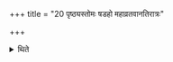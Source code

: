 +++
title = "20 पृष्ठ्यस्तोमः षडहो महाव्रतवानतिरात्रः"

+++

<details><summary>थिते</summary>

पृष्ठ्यस्तोमः षडहो महाव्रतवानतिरात्रः २०
</details>
